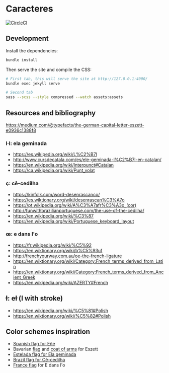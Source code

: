 # Caracteres

[![CircleCI](https://circleci.com/gh/thewarpaint/caracteres/tree/master.svg?style=svg)](https://circleci.com/gh/thewarpaint/caracteres/tree/master)


## Development

Install the dependencies:

```sh
bundle install
```

Then serve the site and compile the CSS:

```sh
# First tab, this will serve the site at http://127.0.0.1:4000/
bundle exec jekyll serve

# Second tab
sass --scss --style compressed --watch assets:assets
```


## Resources and bibliography

https://medium.com/@typefacts/the-german-capital-letter-eszett-e0936c1388f8


### l·l: ela geminada

- https://es.wikipedia.org/wiki/L%C2%B7l
- http://www.cursdecatala.com/es/ele-geminada-l%C2%B7l-en-catalan/
- https://en.wikipedia.org/wiki/Interpunct#Catalan
- https://ca.wikipedia.org/wiki/Punt_volat


### ç: cê-cedilha

- https://kinfolk.com/word-desenrascanco/
- https://es.wiktionary.org/wiki/desenrascan%C3%A7o
- https://pt.wikipedia.org/wiki/A%C3%A7afr%C3%A3o_(cor)
- http://funwithbrazilianportuguese.com/the-use-of-the-cedilha/
- https://en.wikipedia.org/wiki/%C3%87
- https://en.wikipedia.org/wiki/Portuguese_keyboard_layout


### œ: e dans l'o

- https://fr.wikipedia.org/wiki/%C5%92
- https://en.wiktionary.org/wiki/b%C5%93uf
- http://frenchyourway.com.au/oe-the-french-ligature
- https://en.wiktionary.org/wiki/Category:French_terms_derived_from_Latin
- https://en.wiktionary.org/wiki/Category:French_terms_derived_from_Ancient_Greek
- https://en.wikipedia.org/wiki/AZERTY#French


## ɫ: eɫ (l with stroke)

- https://en.wikipedia.org/wiki/%C5%81#Polish
- https://en.wiktionary.org/wiki/%C5%82#Polish


## Color schemes inspiration

- [Spanish flag for Eñe](https://en.wikipedia.org/wiki/Flag_of_Spain)
- Bavarian [flag](https://en.wikipedia.org/wiki/Flag_of_Bavaria) and
    [coat of arms](https://en.wikipedia.org/wiki/Coat_of_arms_of_Bavaria) for Eszett
- [Estelada flag for Ela geminada](https://es.wikipedia.org/wiki/Estelada)
- [Brazil flag for Cê-cedilha](https://en.wikipedia.org/wiki/Flag_of_Brazil)
- [France flag](https://en.wikipedia.org/wiki/Flag_of_France) for E dans l'o
